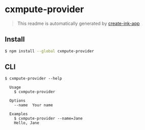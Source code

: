 # cxmpute-provider

> This readme is automatically generated by [create-ink-app](https://github.com/vadimdemedes/create-ink-app)

## Install

```bash
$ npm install --global cxmpute-provider
```

## CLI

```
$ cxmpute-provider --help

  Usage
    $ cxmpute-provider

  Options
    --name  Your name

  Examples
    $ cxmpute-provider --name=Jane
    Hello, Jane
```
